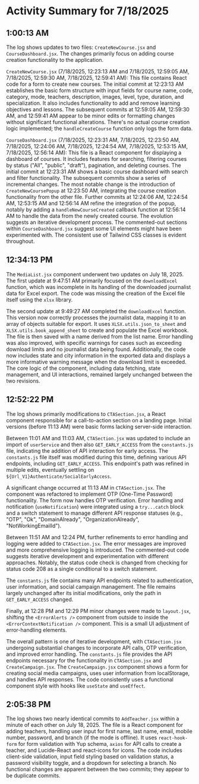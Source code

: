# Activity Summary for 7/18/2025

## 1:00:13 AM
The log shows updates to two files: `CreateNewCourse.jsx` and `CourseDashboard.jsx`.  The changes primarily focus on adding course creation functionality to the application.

`CreateNewCourse.jsx` (7/18/2025, 12:23:13 AM and 7/18/2025, 12:59:05 AM, 7/18/2025, 12:59:30 AM, 7/18/2025, 12:59:41 AM): This file contains React code for a form to create new courses.  The initial commit at 12:23:13 AM establishes the basic form structure with input fields for course name, code, category, mode, teachers, description, images, level, type, duration, and specialization. It also includes functionality to add and remove learning objectives and lessons. The subsequent commits at 12:59:05 AM, 12:59:30 AM, and 12:59:41 AM appear to be minor edits or formatting changes without significant functional alterations.  There's no actual course creation logic implemented; the `handleCreateCourse` function only logs the form data.


`CourseDashboard.jsx` (7/18/2025, 12:23:31 AM, 7/18/2025, 12:23:50 AM, 7/18/2025, 12:24:06 AM, 7/18/2025, 12:24:54 AM, 7/18/2025, 12:53:15 AM, 7/18/2025, 12:56:14 AM): This file is a React component for displaying a dashboard of courses. It includes features for searching, filtering courses by status ("All", "public", "draft"), pagination, and deleting courses.  The initial commit at 12:23:31 AM shows a basic course dashboard with search and filter functionality.  The subsequent commits show a series of incremental changes.  The most notable change is the introduction of `CreateNewCoursePopup` at 12:23:50 AM, integrating the course creation functionality from the other file. Further commits at 12:24:06 AM, 12:24:54 AM, 12:53:15 AM and 12:56:14 AM refine the integration of the popup, notably by adding a `handleNewCourseCreated` callback function at 12:56:14 AM to handle the data from the newly created course.  The evolution suggests an iterative development process.  The commented-out sections within `CourseDashboard.jsx` suggest some UI elements might have been experimented with.  The consistent use of Tailwind CSS classes is evident throughout.


## 12:34:13 PM
The `MediaList.jsx` component underwent two updates on July 18, 2025.  The first update at 9:47:51 AM primarily focused on the `downloadExcel` function, which was incomplete in its handling of the downloaded journalist data for Excel export.  The code was missing the creation of the Excel file itself using the `xlsx` library.

The second update at 9:49:27 AM completed the `downloadExcel` function.  This version now correctly processes the journalist data, mapping it to an array of objects suitable for export.  It uses `XLSX.utils.json_to_sheet` and `XLSX.utils.book_append_sheet` to create and populate the Excel workbook. The file is then saved with a name derived from the list name.  Error handling was also improved, with specific warnings for cases such as exceeding download limits and no journalist data being found.  Additionally, the code now includes state and city information in the exported data and displays a more informative warning message when the download limit is exceeded.  The core logic of the component, including data fetching, state management, and UI interactions, remained largely unchanged between the two revisions.


## 12:52:22 PM
The log shows primarily modifications to `CTASection.jsx`, a React component responsible for a call-to-action section on a landing page.  Initial versions (before 11:13 AM) were basic forms lacking server-side interaction.

Between 11:01 AM and 11:03 AM, `CTASection.jsx` was updated to include an import of `userService` and then also `GET_EARLY_ACCESS` from the `constants.js` file, indicating the addition of API interaction for early access.  The `constants.js` file itself was modified during this time, defining various API endpoints, including `GET_EARLY_ACCESS`. This endpoint's path was refined in multiple edits, eventually settling on `${Url_V1}Authenticate/SocialEarlyAccess`.

A significant change occurred at 11:13 AM in `CTASection.jsx`.  The component was refactored to implement OTP (One-Time Password) functionality. The form now handles OTP verification.  Error handling and notification (`useNotification`) were integrated using a `try...catch` block and a switch statement to manage different API response statuses (e.g., "OTP", "Ok", "DomainAlready", "OrganizationAlready", "NotWorkingEmailId").


Between 11:51 AM and 12:24 PM, further refinements to error handling and logging were added to `CTASection.jsx`.  The error messages are improved and more comprehensive logging is introduced. The commented-out code suggests iterative development and experimentation with different approaches. Notably, the status code check is changed from checking for status code 208 as a single conditional to a switch statement.

The `constants.js` file contains many API endpoints related to authentication, user information, and social campaign management. The file remains largely unchanged after its initial modifications, only the path in `GET_EARLY_ACCESS` changed.

Finally, at 12:28 PM and 12:29 PM minor changes were made to `layout.jsx`, shifting the `<ErrorAlerts />` component from outside to inside the `<ErrorContextNotification />` component. This is a small UI adjustment of error-handling elements.

The overall pattern is one of iterative development, with `CTASection.jsx` undergoing substantial changes to incorporate API calls, OTP verification, and improved error handling.  The `constants.js` file provides the API endpoints necessary for the functionality in `CTASection.jsx` and  `CreateCampaign.jsx`. The `CreateCampaign.jsx` component shows a form for creating social media campaigns, uses user information from localStorage, and handles API responses.  The code consistently uses a functional component style with hooks like `useState` and `useEffect`.


## 2:05:38 PM
The log shows two nearly identical commits to `AddTeacher.jsx` within a minute of each other on July 18, 2025.  The file is a React component for adding teachers, handling user input for first name, last name, email, mobile number, password, and branch (if the mode is offline). It uses `react-hook-form` for form validation with Yup schema,  `axios` for API calls to create a teacher, and Lucide-React and react-icons for icons.  The code includes client-side validation, input field styling based on validation status, a password visibility toggle, and a dropdown for selecting a branch.  No functional changes are apparent between the two commits; they appear to be duplicate commits.
